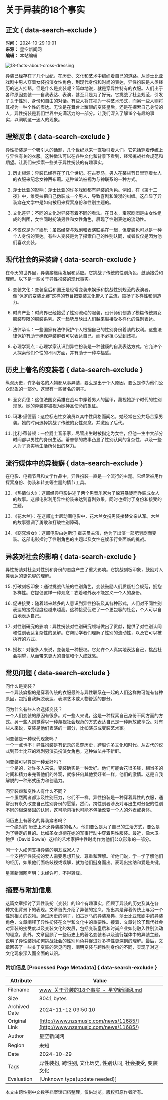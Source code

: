 # 关于异装的18个事实

## 正文 { data-search-exclude }


**时间：** 2024-10-29 10:01  
**来源：** 星空新闻网  
**编辑：** 本站编辑  

![18-facts-about-cross-dressing](http://www.nzsmusic.com/file/upload/202410/29/100108411.jpg)  

异装已经存在了几个世纪，在历史、文化和艺术中编织着自己的道路。从莎士比亚戏剧中男人穿着女装扮演女性角色，到现代身份和时尚的表达，异性扮装是人类经历的迷人挂毯。但是什么是变装呢？简单地说，就是穿异性特有的衣服。人们出于各种原因变装——自我表达、表演，甚至只是为了好玩。它挑战了社会规范，引发了关于性别、身份和自由的对话。有些人将其视为一种艺术形式，而另一些人则将其视为一种个性的表达。无论是在舞台上耀眼的变装皇后，还是在探索自己身份的人，异性扮装是我们世界中充满活力的一部分。让我们深入了解18个有趣的事实，以阐明这一迷人的现象。

## 理解反串 { data-search-exclude }

异性扮装是一个吸引人的话题，几个世纪以来一直吸引着人们。它包括穿着传统上与异性有关的衣服。这种做法可以在各种文化和背景下看到，经常挑战社会规范和期望。让我们来探索一些关于异性扮装的有趣事实。

1.  历史根源：异装已经存在了几个世纪。在古罗马，男人在某些节日里穿着女人的衣服来纪念女神西布莉。这种做法被视为与神联系的一种方式。
    
2.  莎士比亚的影响：莎士比亚的许多戏剧都有异装的角色。例如，在《第十二夜》中，维奥拉把自己伪装成一个男人，导致喜剧和浪漫的纠缠。这凸显了异装癖在文学中是如何被用来探索身份和性别主题的。
    
3.  文化差异：不同的文化对异装有着不同的看法。在日本，宝冢剧团是由女性组成的剧团，女性同时扮演男性和女性角色，展现了性别表达的流动性。
    
4.  不仅仅是为了娱乐：虽然经常与戏剧和表演联系在一起，但变装也可以是一种个人身份的表达。有些人变装是为了探索自己的性别认同，或者仅仅是因为他们喜欢变装。
    

## 现代社会的异装癖 { data-search-exclude }

在今天的世界里，异装癖继续发展和适应。它挑战了传统的性别角色，鼓励接受和理解。以下是一些关于异性扮装的现代事实。

5.  变装文化：变装皇后和国王是经常变装来娱乐和挑战性别规范的表演者。像“保罗的变装比赛”这样的节目把变装文化带入了主流，颂扬了多样性和创造力。
    
6.  时尚产业：时尚界已经接受了性别流动的服装，设计师们创造了模糊传统男女服装界限的服装系列。这一趋势反映出人们越来越接受多样化的性别表达。
    
7.  法律承认：一些国家有法律保护个人根据自己的性别身份着装的权利。这些法律保护有助于确保异装癖者可以表达自己，而不必担心受到歧视。
    
8.  心理学观点：心理学家认识到异性扮装是一种健康的自我表达方式。它允许个人探索他们个性的不同方面，并有助于一种幸福感。
    

## 历史上著名的变装者 { data-search-exclude }

纵观历史，许多著名的人物都从事异装，要么是出于个人原因，要么是作为他们公众形象的一部分。这里有一些著名的例子。

9.  圣女贞德：这位法国女英雄在战斗中穿着男人的盔甲，蔑视她那个时代的性别规范。她的异装癖被视为她神圣使命的象征。
    
10.  玛琳·黛德丽：这位标志性女演员以其中性风格而闻名，她经常在公共场合穿男装。她的时尚选择挑战了传统的女性观念，并激励了后代。
    
11.  比利·蒂普顿：一位爵士音乐家，尽管出生时被指定为女性，但他一生中大部分时间都以男性的身份生活。蒂普顿的故事凸显了性别认同的复杂性，以及一些人为了真实地生活所付出的努力。
    

## 流行媒体中的异装癖 { data-search-exclude }

在电影、电视节目和文学作品中，异性扮装一直是一个流行的主题。它经常被用作探索身份、伪装和转变等主题的情节工具。

12.  《热情似火》：这部经典电影讲述了两个男音乐家为了躲避暴徒而乔装成女人的故事。这部电影利用异性扮装来达到喜剧效果，同时也探讨了身份和接受的主题。
    
13.  《花木兰》：在这部迪士尼动画电影中，花木兰女扮男装接替父亲从军。木兰的故事强调了勇敢和打破性别障碍。
    
14.  《窈窕淑女》：这部电影由达斯汀·霍夫曼主演，他为了出演一部肥皂剧而变装。这部电影探讨了性别角色的主题以及女性在娱乐行业面临的挑战。
    

## 异装对社会的影响 { data-search-exclude }

异性扮装对社会对性别和身份的态度产生了重大影响。它挑战刻板印象，鼓励对人类表达的更包容的理解。

15.  打破刻板印象：通过挑战传统的性别角色，变装鼓励人们质疑社会规范，拥抱多样性。它提倡这样一种观念：衣着和外表不能定义一个人的身份。
    
16.  促进接受：随着越来越多的人意识到异性扮装及其各种形式，人们对不同性别表达的接受程度也越来越高。这种接受促进了一个更包容的社会，个人可以自由地表达自己。
    
17.  对性别研究的影响：异性扮装对性别研究领域做出了贡献，提供了对性别认同和性别表达复杂性的见解。它帮助学者们理解了性别的流动性，以及它可以被执行的方式。
    
18.  授权：对很多人来说，变装是一种授权。它允许个人真实地表达自己，挑战社会期望，从而带来更大的自信和个人成就感。
    

## **常见问题** { data-search-exclude }

问什么是变装？  
一个异装癖指的是穿着传统的衣服最终与异性联系在一起的人们这样做可能有各种原因，包括自我解脱表达、表演艺术或人物舒适的部分。  

问为什么有些人会选择变装？  
一个人们变装的原因有很多。对一些人来说，这是一种探索自己身份不同方面的方式。另一些人则觉得以一种蔑视社会规范的方式表达自己是一种解放或享受。对有些人来说，变装是他们表演的一部分，比如演员或变装艺术家。  

问变装是一种现代现象吗？  
一个一点也不！异性扮装是有记录的贯穿历史，跨越许多文化和时代。从古代的仪式到莎士比亚的戏剧男演员扮演女角色，这种做法并不新鲜。  

问变装可以算是一种爱好吗？  
一个是的，对许多人来说，变装确实是一种爱好。他们可能会花很多钱，相当多的时间和精力来完善他们的外观，就像任何其他爱好者一样，他们的激情。这是自我解脱的一种形式压力和创造力。  

问异装癖和变性人有什么不同？  
一个虽然两者都涉及性别压力，它们不一样。异性扮装是一种穿着异性的衣服，通常没有永久改变自己性别身份的愿望。然而，跨性别者涉及对与出生时分配的性别不同的根深蒂固的认同，这可能包括也可能不包括改变一个人的外表或身体。  

问历史上有著名的异装癖者吗？  
一个绝对的!历史上不乏异装癖的名人，他们要么是为了自己的生活方式，要么是为了特定的目的。比如圣女贞德在她的军事行动中穿着男性服装。最近，像大卫·鲍伊（David Bowie）这样的艺术家把中性时尚作为他们公众形象的一部分。  

问一个人如何支持异装的朋友或家人？  
一个支持异性装扮的爱人需要思想开放、尊重和理解。听他们说，学一学了解他们的经历，如果他们面临歧视或误解，就为他们挺身而出。表现出接纳和爱是关键。

星空新闻网声明：未经许可，不得转载。

## 摘要与附加信息

<!-- tcd_abstract -->
这篇文章探讨了异性装扮（变装）的18个有趣事实，回顾了异装的历史及其在各种文化背景下的表现。文章首先介绍了异装的定义，指出其是穿着传统上与另一个性别相关的衣物。通过历史的例子，如古罗马的异装祭典、莎士比亚戏剧中的异装角色，文章阐释了异性扮装在文学和文化中的重要性。接着，文章讨论了现代社会对异装的接受度以及变装文化的发展，包括变装皇后和时尚产业如何融入性别流动的理念。此外，文章回顾了一些历史上的著名变装者以及流行媒体中的异装主题，说明了异性装扮如何挑战社会的性别角色并促进对多样性更深刻的理解。最后，文章回答了一些关于变装的常见问题，阐明变装与跨性别身份的不同，实现了对这一文化现象深入而全面的认识。
<!-- tcd_abstract_end -->

### 附加信息 [Processed Page Metadata] { data-search-exclude }

| Attribute       | Value                                  |
|-----------------|----------------------------------------|
| Filename        | www_关于异装的18个事实_-_星空新闻网.md                             |
| Size            | 8041 bytes                           |
| Archived Date   | 2024-11-12 09:50:10                             |
| Original Link   | [http://www.nzsmusic.com/news/11685/](http://www.nzsmusic.com/news/11685/)                       |
| Author          | 星空新闻网                               |
| Region          | 未知                               |
| Date            | 2024-10-29                                 |
| Tags            | 异性装扮, 跨性别, 文化历史, 性别认同, 社会接受, 变装文化                                 |
| Evaluation            | [Unknown type(update needed)]                                 |
<!-- tcd_table_end -->

本文由跨性别中文数字档案馆归档整理，仅供浏览。版权归原作者所有。

